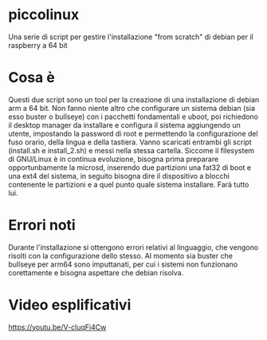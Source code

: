 # piccolinux
Una serie di script per gestire l'installazione "from scratch" di debian per il raspberry a 64 bit

# Cosa è
Questi due script sono un tool per la creazione di una installazione di debian arm a 64 bit.
Non fanno niente altro che configurare un sistema debian (sia esso buster o bullseye) con i pacchetti fondamentali e uboot, poi richiedono il desktop manager da installare e configura il sistema aggiungendo un utente, impostando la password di root e permettendo la configurazione del fuso orario, della lingua e della tastiera.
Vanno scaricati entrambi gli script (install.sh e install_2.sh) e messi nella stessa cartella.
Siccome il filesystem di GNU/Linux è in continua evoluzione, bisogna prima preparare opportunbamente la microsd, inserendo due partizioni una fat32 di boot e una ext4 del sistema, in seguito bisogna dire il dispositivo a blocchi contenente le partizioni e a quel punto quale sistema installare. Farà tutto lui.

# Errori noti
Durante l'installazione si ottengono errori relativi al linguaggio, che vengono risolti con la configurazione dello stesso.
Al momento sia buster che bullseye per arm64 sono imputtanati, per cui i sistemi non funzionano corettamente e bisogna aspettare che debian risolva.

# Video esplificativi

https://youtu.be/V-cluqFi4Cw
